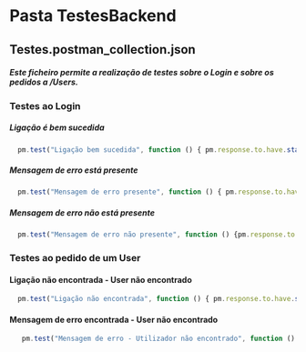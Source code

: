 # Pasta TestesBackend

## Testes.postman_collection.json

##### Este ficheiro permite a realização de testes sobre o Login e sobre os pedidos a /Users.

### Testes ao Login
##### Ligação é bem sucedida
```javascript
  pm.test("Ligação bem sucedida", function () { pm.response.to.have.status(200);});
```
##### Mensagem de erro está presente
```javascript
  pm.test("Mensagem de erro presente", function () { pm.response.to.have.body("Incorrect Username and/or Password!"); });
```
##### Mensagem de erro não está presente
```javascript
  pm.test("Mensagem de erro não presente", function () {pm.response.to.have.body("");});
```

### Testes ao pedido de um User
#### Ligação não encontrada - User não encontrado
```javascript
  pm.test("Ligação não encontrada", function () { pm.response.to.have.status(404);});
 ```  
#### Mensagem de erro encontrada - User não encontrado
 ```javascript
	pm.test("Mensagem de erro - Utilizador não encontrado", function () { pm.response.to.have.body({ "erro": "User not found"});});
```